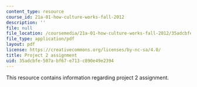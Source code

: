 ```yaml
---
content_type: resource
course_id: 21a-01-how-culture-works-fall-2012
description: ''
file: null
file_location: /coursemedia/21a-01-how-culture-works-fall-2012/35adcbfe507abf67e713c890e49e2394_MIT21A_01F12_Project_Two.pdf
file_type: application/pdf
layout: pdf
license: https://creativecommons.org/licenses/by-nc-sa/4.0/
title: Project 2 assignment
uid: 35adcbfe-507a-bf67-e713-c890e49e2394
---
```

This resource contains information regarding project 2 assignment.
